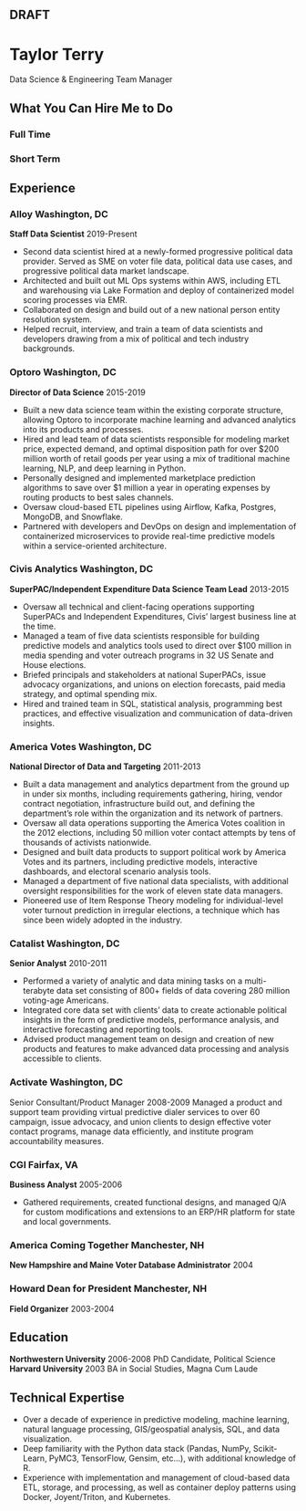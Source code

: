DRAFT
---

# Taylor Terry

Data Science & Engineering Team Manager

## What You Can Hire Me to Do

### Full Time

### Short Term

## Experience

### Alloy   Washington, DC
**Staff Data Scientist**    2019-Present
- Second data scientist hired at a newly-formed progressive political data provider. Served as SME on voter file data, political data use cases, and progressive political data market landscape.
- Architected and built out ML Ops systems within AWS, including ETL and warehousing via Lake Formation and deploy of containerized model scoring processes via EMR.
- Collaborated on design and build out of a new national person entity resolution system.
- Helped recruit, interview, and train a team of data scientists and developers drawing from a mix of political and tech industry backgrounds.

### Optoro  Washington, DC
**Director of Data Science**    2015-2019
- Built a new data science team within the existing corporate structure, allowing Optoro to incorporate machine learning and advanced analytics into its products and processes.
- Hired and lead team of data scientists responsible for modeling market price, expected demand, and optimal disposition path for over $200 million worth of retail goods per year using a mix of traditional machine learning, NLP, and deep learning in Python.
- Personally designed and implemented marketplace prediction algorithms to save over $1 million a year in operating expenses by routing products to best sales channels.
- Oversaw cloud-based ETL pipelines using Airflow, Kafka, Postgres, MongoDB, and Snowflake.
- Partnered with developers and DevOps on design and implementation of containerized microservices to provide real-time predictive models within a service-oriented architecture.

### Civis Analytics Washington, DC
**SuperPAC/Independent Expenditure Data Science Team Lead** 2013-2015
- Oversaw all technical and client-facing operations supporting SuperPACs and Independent Expenditures, Civis’ largest business line at the time.
- Managed a team of five data scientists responsible for building predictive models and analytics tools used to direct over $100 million in media spending and voter outreach programs in 32 US Senate and House elections.
- Briefed principals and stakeholders at national SuperPACs, issue advocacy organizations, and unions on election forecasts, paid media strategy, and optimal spending mix.
- Hired and trained team in SQL, statistical analysis, programming best practices, and effective visualization and communication of data-driven insights.

### America Votes Washington, DC
**National Director of Data and Targeting** 2011-2013
- Built a data management and analytics department from the ground up in under six months, including requirements gathering, hiring, vendor contract negotiation, infrastructure build out, and defining the department’s role within the organization and its network of partners.
- Oversaw all data operations supporting the America Votes coalition in the 2012 elections, including 50 million voter contact attempts by tens of thousands of activists nationwide.
- Designed and built data products to support political work by America Votes and its partners, including predictive models, interactive dashboards, and electoral scenario analysis tools.
- Managed a department of five national data specialists, with additional oversight responsibilities for the work of eleven state data managers.
- Pioneered use of Item Response Theory modeling for individual-level voter turnout prediction in irregular elections, a technique which has since been widely adopted in the industry.

### Catalist    Washington, DC
**Senior Analyst**  2010-2011
- Performed a variety of analytic and data mining tasks on a multi-terabyte data set consisting of 800+ fields of data covering 280 million voting-age Americans.
- Integrated core data set with clients’ data to create actionable political insights in the form of predictive models, performance analysis, and interactive forecasting and reporting tools.
- Advised product management team on design and creation of new products and features to make advanced data processing and analysis accessible to clients.

### Activate    Washington, DC
Senior Consultant/Product Manager   2008-2009
Managed a product and support team providing virtual predictive dialer services to over 60 campaign, issue advocacy, and union clients to design effective voter contact programs, manage data efficiently, and institute program accountability measures.

### CGI Fairfax, VA
**Business Analyst**    2005-2006
- Gathered requirements, created functional designs, and managed Q/A for custom modifications and extensions to an ERP/HR platform for state and local governments.

### America Coming Together Manchester, NH
**New Hampshire and Maine Voter Database Administrator**    2004

### Howard Dean for President   Manchester, NH
**Field Organizer** 2003-2004

## Education

**Northwestern University**  2006-2008
PhD Candidate, Political Science
**Harvard University**  2003
BA in Social Studies, Magna Cum Laude

## Technical Expertise

- Over a decade of experience in predictive modeling, machine learning, natural language processing, GIS/geospatial analysis, SQL, and data visualization.
- Deep familiarity with the Python data stack (Pandas, NumPy, Scikit-Learn, PyMC3, TensorFlow, Gensim, etc…), with additional knowledge of R.
- Experience with implementation and management of cloud-based data ETL, storage, and processing, as well as container deploy patterns using Docker, Joyent/Triton, and Kubernetes.
